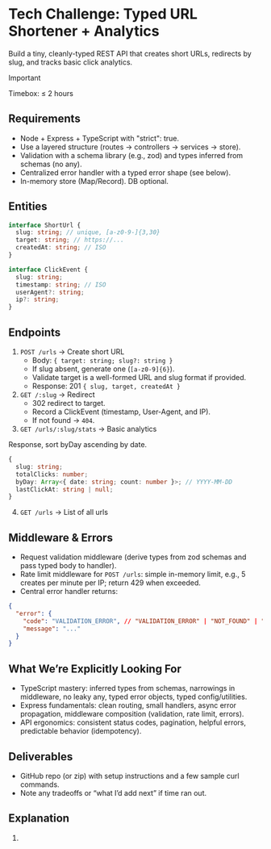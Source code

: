 # Tech Challenge: Typed URL Shortener + Analytics

Build a tiny, cleanly-typed REST API that creates short URLs, redirects by slug, and tracks basic click analytics.

> [!IMPORTANT]
> Timebox: ≤ 2 hours

## Requirements

- Node + Express + TypeScript with "strict": true.
- Use a layered structure (routes → controllers → services → store).
- Validation with a schema library (e.g., zod) and types inferred from schemas (no any).
- Centralized error handler with a typed error shape (see below).
- In-memory store (Map/Record). DB optional.

## Entities

```typescript
interface ShortUrl {
  slug: string; // unique, [a-z0-9-]{3,30}
  target: string; // https://...
  createdAt: string; // ISO
}
```

```typescript
interface ClickEvent {
  slug: string;
  timestamp: string; // ISO
  userAgent?: string;
  ip?: string;
}
```

## Endpoints

1. `POST /urls` → Create short URL
   - Body: `{ target: string; slug?: string }`
   - If slug absent, generate one (`[a-z0-9]{6}`).
   - Validate target is a well-formed URL and slug format if provided.
   - Response: 201 `{ slug, target, createdAt }`
2. `GET /:slug` → Redirect
   - 302 redirect to target.
   - Record a ClickEvent (timestamp, User-Agent, and IP).
   - If not found → `404`.
3. `GET /urls/:slug/stats` → Basic analytics

Response, sort byDay ascending by date.

```typescript
{
  slug: string;
  totalClicks: number;
  byDay: Array<{ date: string; count: number }>; // YYYY-MM-DD
  lastClickAt: string | null;
}
```

4. `GET /urls` → List of all urls

## Middleware & Errors

- Request validation middleware (derive types from zod schemas and pass typed body to handler).
- Rate limit middleware for `POST /urls`: simple in-memory limit, e.g., 5 creates per minute per IP; return 429 when exceeded.
- Central error handler returns:

```json
{
  "error": {
    "code": "VALIDATION_ERROR", // "VALIDATION_ERROR" | "NOT_FOUND" | "RATE_LIMITED" | "INTERNAL"
    "message": "..."
  }
}
```

## What We’re Explicitly Looking For

- TypeScript mastery: inferred types from schemas, narrowings in middleware, no leaky any, typed error objects, typed config/utilities.
- Express fundamentals: clean routing, small handlers, async error propagation, middleware composition (validation, rate limit, errors).
- API ergonomics: consistent status codes, pagination, helpful errors, predictable behavior (idempotency).

## Deliverables

- GitHub repo (or zip) with setup instructions and a few sample curl commands.
- Note any tradeoffs or “what I’d add next” if time ran out.

## Explanation

1.

